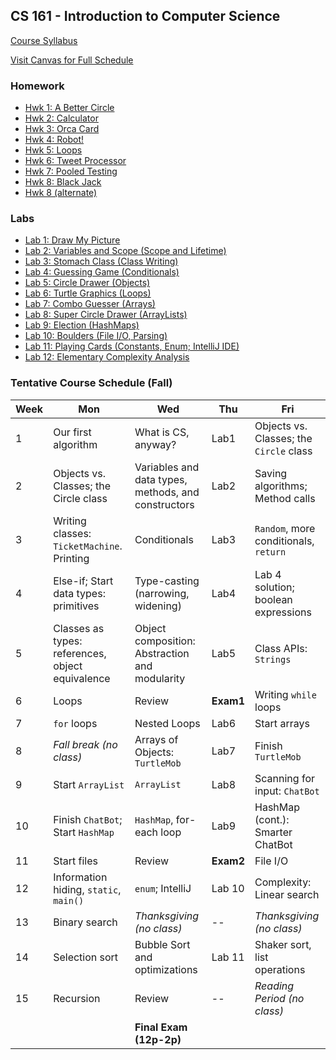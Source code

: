 ## CS 161 - Introduction to Computer Science

[Course Syllabus](CS161-syllabus.pdf)

[Visit Canvas for Full Schedule](https://canvas.pugetsound.edu)

### Homework

- [Hwk 1: A Better Circle](hwk1.circle/)
- [Hwk 2: Calculator](hwk2.calc/)
- [Hwk 3: Orca Card](hwk3.orca/)
- [Hwk 4: Robot!](hwk4.robot/)
- [Hwk 5: Loops](hwk5.loops/)
- [Hwk 6: Tweet Processor](hwk6.twitter/)
- [Hwk 7: Pooled Testing](hwk7.pooled/)
- [Hwk 8: Black Jack](hwk8.blackjack/)
- [Hwk 8 (alternate)](hwk8.prep/)

### Labs

- [Lab 1: Draw My Picture](lab1.bluej/)
- [Lab 2: Variables and Scope (Scope and Lifetime)](lab2.vars/)
- [Lab 3: Stomach Class (Class Writing)](lab3.stomach/)
- [Lab 4: Guessing Game (Conditionals)](lab4.guessing/)
- [Lab 5: Circle Drawer (Objects)](lab5.circleDrawer/)
- [Lab 6: Turtle Graphics (Loops)](lab6.turtle/)
- [Lab 7: Combo Guesser (Arrays)](lab7.combo/)
- [Lab 8: Super Circle Drawer (ArrayLists)](lab8.superCircleDrawer/)
- [Lab 9: Election (HashMaps)](lab9.election/)
- [Lab 10: Boulders (File I/O, Parsing)](lab10.boulders/)
- [Lab 11: Playing Cards (Constants, Enum; IntelliJ IDE)](lab11.cards/)
- [Lab 12: Elementary Complexity Analysis](lab12.perf/)

### Tentative Course Schedule (Fall)

| Week | Mon                                              | Wed                                                 | Thu       | Fri                                     |
| ---- | ------------------------------------------------ | --------------------------------------------------- | --------- | --------------------------------------- |
| 1    | Our first algorithm                              | What is CS, anyway?                                 | Lab1      | Objects vs. Classes; the `Circle` class |
| 2    | Objects vs. Classes; the Circle class            | Variables and data types, methods, and constructors | Lab2      | Saving algorithms; Method calls         |
| 3    | Writing classes: `TicketMachine`. Printing       | Conditionals                                        | Lab3      | `Random`, more conditionals, `return`   |
| 4    | Else-if; Start data types: primitives            | Type-casting (narrowing, widening)                  | Lab4      | Lab 4 solution; boolean expressions     |
| 5    | Classes as types: references, object equivalence | Object composition: Abstraction and modularity      | Lab5      | Class APIs: `Strings`                   |
| 6    | Loops                                            | Review                                              | **Exam1** | Writing `while` loops                   |
| 7    | `for` loops                                      | Nested Loops                                        | Lab6      | Start arrays                            |
| 8    | _Fall break (no class)_                          | Arrays of Objects: `TurtleMob`                      | Lab7      | Finish `TurtleMob`                      |
| 9    | Start `ArrayList`                                | `ArrayList`                                         | Lab8      | Scanning for input: `ChatBot`           |
| 10   | Finish `ChatBot`; Start `HashMap`                | `HashMap`, for-each loop                            | Lab9      | HashMap (cont.): Smarter ChatBot        |
| 11   | Start files                                      | Review                                              | **Exam2** | File I/O                                |
| 12   | Information hiding, `static`, `main()`           | `enum`; IntelliJ                                    | Lab 10    | Complexity: Linear search               |
| 13   | Binary search                                    | _Thanksgiving (no class)_                           | --        | _Thanksgiving (no class)_               |
| 14   | Selection sort                                   | Bubble Sort and optimizations                       | Lab 11    | Shaker sort, list operations            |
| 15   | Recursion                                        | Review                                              | --        | _Reading Period (no class)_             |
|      |                                                  | **Final Exam (12p-2p)**                             |           |                                         |
